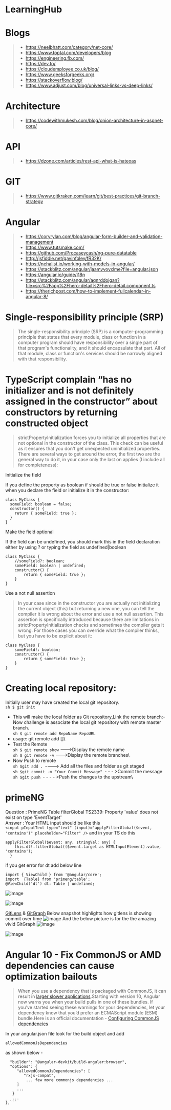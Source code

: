 # LearningHub

# Blogs
> - https://neelbhatt.com/category/net-core/
> - https://www.toptal.com/developers/blog
> - https://engineering.fb.com/
> - https://dev.to/
> - https://cloudemployee.co.uk/blog/
> - https://www.geeksforgeeks.org/
> - https://stackoverflow.blog/
> - https://www.adjust.com/blog/universal-links-vs-deep-links/
> 

# Architecture
> - https://codewithmukesh.com/blog/onion-architecture-in-aspnet-core/

# API
> - https://dzone.com/articles/rest-api-what-is-hateoas

# GIT
> - https://www.gitkraken.com/learn/git/best-practices/git-branch-strategy

# Angular
> - https://coryrylan.com/blog/angular-form-builder-and-validation-management
> - https://www.tutsmake.com/
> - https://github.com/Procaseycash/ng-pure-datatable
> - http://jsfiddle.net/gavinfoley/fR32K/
> - https://nehalist.io/working-with-models-in-angular/ 
> - https://stackblitz.com/angular/jaamvvovxlme?file=angular.json
> - https://angular.io/guide/i18n
> - https://stackblitz.com/angular/aqnrddojgan?file=src%2Fapp%2Fhero-detail%2Fhero-detail.component.ts
> - https://therichpost.com/how-to-implement-fullcalendar-in-angular-8/

# Single-responsibility principle (SRP)
> The single-responsibility principle (SRP) is a computer-programming principle that states that every module, class or function in a computer program should have responsibility over a single part of that program's functionality, and it should encapsulate that part. All of that module, class or function's services should be narrowly aligned with that responsibility.


# TypeScript complain “has no initializer and is not definitely assigned in the constructor” about constructors by returning constructed object

> strictPropertyInitialization forces you to initialize all properties that are not optional in the constructor of the class. This check can be useful as it ensures that you don't get unexpected uninitialized properties. There are several ways to get around the error, the first two are the general way to do it, in your case only the last on applies (I include all for completeness):

Initialize the field

If you define the property as boolean if should be true or false initialize it when you declare the field or initialize it in the constructor:
```
class MyClass {
  someField: boolean = false;
  constructor() {
    return { someField: true };
  }
}
```
Make the field optional

If the field can be undefined, you should mark this in the field declaration either by using ? or typing the field as undefined|boolean
```
class MyClass {
    //someField?: boolean;
    someField: boolean | undefined;
    constructor() {
        return { someField: true };
    }
}
```
Use a not null assertion

> In your case since in the constructor you are actually not initializing the current object (this) but returning a new one, you can tell the compiler it is wrong about the error and use a not null assertion. This assertion is specifically introduced because there are limitations in strictPropertyInitialization checks and sometimes the compiler gets it wrong. For those cases you can override what the compiler thinks, but you have to be explicit about it:
```
class MyClass {
    someField!: boolean;
    constructor() {
        return { someField: true };
    }
}
```

# Creating local repository: 
Initially user may have created the local git repository.\
```sh $ git init```
- This will make the local folder as Git repository,Link the remote branch:- Now challenge is associate the local git repository with remote master branch.\
```sh $ git remote add RepoName RepoURL```
- usage: git remote add []\
- Test the Remote\
```sh $ git remote show``` --->Display the remote name\
```sh $ git remote -v``` --->Display the remote branches\
- Now Push to remote\
```sh $git add . ```----> Add all the files and folder as git staged\
```sh $git commit -m "Your Commit Message" ```- - - >Commit the message\
```sh $git push ```- - - - >Push the changes to the upstream\


# primeNG
Question : PrimeNG Table filterGlobal TS2339: Property 'value' does not exist on type 'EventTarget'\
Answer : Your HTML input should be like this\
```<input pInputText type="text" (input)="applyFilterGlobal($event, 'contains')" placeholder="Filter" />```
and in your TS do this
```
applyFilterGlobal($event: any, stringVal: any) {
    this.dt!.filterGlobal(($event.target as HTMLInputElement).value, 'contains');
  }
```
if you get error for dt add below line
```
import { ViewChild } from '@angular/core';
import  {Table} from 'primeng/table';
@ViewChild('dt') dt: Table | undefined;
```
![image](https://user-images.githubusercontent.com/12700182/120366535-6461ae80-c32d-11eb-8f47-3f601f06e91c.png)

![image](https://user-images.githubusercontent.com/12700182/120595693-709a5880-c460-11eb-84bb-7e794b5a3a31.png)

<a href="https://marketplace.visualstudio.com/items?itemName=eamodio.gitlens" rel="noreferrer">GitLens</a> &amp; 
<a href="https://marketplace.visualstudio.com/items?itemName=mhutchie.git-graph" rel="noreferrer">GitGraph</a>
Below snapshot highlights how gitlens is showing commit over time
![image](https://user-images.githubusercontent.com/12700182/120990249-fa6a5e80-c79d-11eb-813b-105ad12c5903.png)
And the below picture is for the the amazing vivid GitGraph
![image](https://user-images.githubusercontent.com/12700182/120990264-ffc7a900-c79d-11eb-87c2-e22022203c24.png)


![image](https://user-images.githubusercontent.com/12700182/121293564-759c5380-c909-11eb-8160-1038f1926e48.png)

# Angular 10 - Fix CommonJS or AMD dependencies can cause optimization bailouts
>  When you use a dependency that is packaged with CommonJS, it can result in <a href="https://web.dev/commonjs-larger-bundles/" rel="noreferrer">larger slower applications</a>.Starting with version 10, Angular now warns you when your build pulls in one of these bundles. If you’ve started seeing these warnings for your dependencies, let your dependency know that you’d prefer an ECMAScript module (ESM) bundle.Here is an official documentation - <a href="https://angular.io/guide/build#configuring-commonjs-dependencies" rel="noreferrer">Configuring CommonJS dependencies</a>

In your angular.json file look for the build object and add

```allowedCommonJsDependencies```

as shown below -

```"build": {
  "builder": "@angular-devkit/build-angular:browser",
  "options": {
     "allowedCommonJsDependencies": [
        "rxjs-compat",
         ... few more commonjs dependencies ... 
     ]
     ...
   }
   ...
},```

